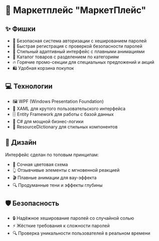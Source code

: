 # 🛒 Маркетплейс "МаркетПлейс"

## ✨ Фишки

- 🔐 Безопасная система авторизации с хешированием паролей
- 👥 Быстрая регистрация с проверкой безопасности паролей
- 💫 Стильный адаптивный интерфейс с плавными анимациями
- 📱 Каталог товаров с разделением по категориям
- 🔥 Горячие промо-секции для специальных предложений и акций
- 🛍️ Удобная корзина покупок

## 💻 Технологии

- 🖼️ WPF (Windows Presentation Foundation)
- 📝 XAML для крутого пользовательского интерфейса
- 🗄️ Entity Framework для работы с базой данных
- 🧠 C# для мощной бизнес-логики
- 🎨 ResourceDictionary для стильных компонентов

## 🎯 Дизайн

Интерфейс сделан по топовым принципам:
- 🌈 Сочная цветовая схема
- 👆 Отзывчивые элементы с мгновенной реакцией
- 🎬 Плавные анимации для вау-эффекта
- 🔍 Продуманные тени и эффекты глубины

## 🛡️ Безопасность

- 🔒 Надёжное хеширование паролей со случайной солью
- ⚡ Жёсткие требования к сложности паролей
- 🔍 Проверка уникальности пользователей в реальном времени
